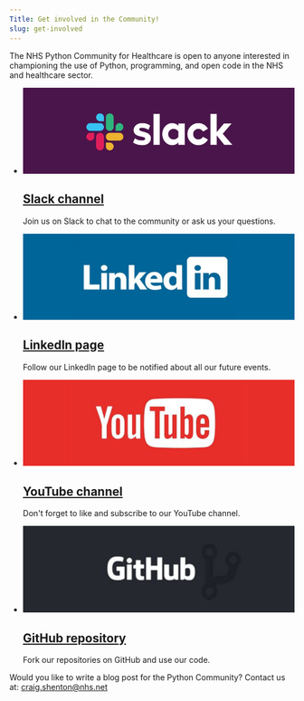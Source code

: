 ```yaml
---
Title: Get involved in the Community!
slug: get-involved
---
```


The NHS Python Community for Healthcare is open to anyone interested in championing the use of Python, programming, and open code in the NHS and healthcare sector.

<ul class="nhsuk-grid-row nhsuk-card-group">
    <li class="nhsuk-grid-column-one-half nhsuk-card-group__item">
        <div class="nhsuk-card nhsuk-card--clickable">
            <img class="nhsuk-card__img" src="images/links/min/slack-min.png" alt="NHS Python Community Slack">
            <div class="nhsuk-card__content">
                <h2 class="nhsuk-card__heading nhsuk-heading-m">
                    <a class="nhsuk-card__link" href="https://join.slack.com/t/nhs-pycom/shared_invite/zt-z6h1hszo-3_w68FdalVM2EATVVdgCuw"> Slack channel</a>
                </h2>
                <p>Join us on Slack to chat to the community or ask us your questions.</p>
            </div>
        </div>
    </li>
    <li class="nhsuk-grid-column-one-half nhsuk-card-group__item">
        <div class="nhsuk-card nhsuk-card--clickable">
            <img class="nhsuk-card__img" src="images/links/min/linkedin-min.png" alt="NHS Python Community LinkedIn">
            <div class="nhsuk-card__content">
                <h2 class="nhsuk-card__heading nhsuk-heading-m">
                    <a class="nhsuk-card__link" href="https://www.linkedin.com/company/nhs-python-community/posts/"> LinkedIn page</a>
                </h2>
                <p>Follow our LinkedIn page to be notified about all our future events.</p>
            </div>
        </div>
    </li>
</ul>
<ul class="nhsuk-grid-row nhsuk-card-group">
    <li class="nhsuk-grid-column-one-half nhsuk-card-group__item">
        <div class="nhsuk-card nhsuk-card--clickable">
            <img class="nhsuk-card__img" src="images/links/min/youtube-min.png" alt="NHS Python Community Youtube">
            <div class="nhsuk-card__content">
                <h2 class="nhsuk-card__heading nhsuk-heading-m">
                    <a class="nhsuk-card__link" href="https://www.youtube.com/channel/UC_jacmsGNZQR5BPP7h0EtXw/videos"> YouTube channel</a>
                </h2>
                <p>Don't forget to like and subscribe to our YouTube channel.</p>
            </div>
        </div>
    </li>
    <li class="nhsuk-grid-column-one-half nhsuk-card-group__item">
        <div class="nhsuk-card nhsuk-card--clickable">
            <img class="nhsuk-card__img" src="images/links/min/github-min.png" alt="NHS Python Community GitHub">
            <div class="nhsuk-card__content">
                <h2 class="nhsuk-card__heading nhsuk-heading-m">
                    <a class="nhsuk-card__link" href="https://github.com/nhs-pycom"> GitHub repository</a>
                </h2>
                <p>Fork our repositories on GitHub and use our code.</p>
            </div>
        </div>
    </li>
</ul>

Would you like to write a blog post for the Python Community? Contact us at: <a href="mailto:craig.shenton@nhs.net">craig.shenton@nhs.net</a>